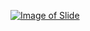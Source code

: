 [![Image of Slide](http://image.slidesharecdn.com/introductiontodatastructure-160605184758/95/introduction-to-datastructure-1-638.jpg)](http://www.slideshare.net/AshimLamichhane/introduction-to-datastructure)